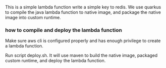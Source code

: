 This is a simple lambda function write a simple key to redis. We use quarkus to compile the java lambda function to native image, and package the native image into custom runtime. 

### how to compile and deploy the lambda function

Make sure aws cli is configured properly and has enough privilege to create a lambda function. 

Run script deploy.sh. It will use maven to build the native image, packaged custom runtime, and deploy the lambda function. 


